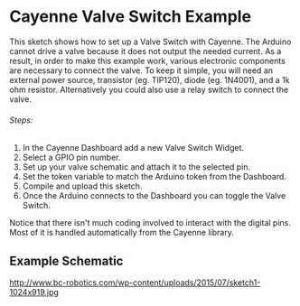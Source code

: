 # Cayenne Valve Switch Example

This sketch shows how to set up a Valve Switch with Cayenne. The Arduino cannot
drive a valve because it does not output the needed current. As a result, in order
to make this example work, various electronic components are necessary to connect
the valve. To keep it simple, you will need an external power source, transistor (eg. TIP120),
diode (eg. 1N4001), and a 1k ohm resistor. Alternatively you could also use a relay switch to 
connect the valve.

###### Steps:
1. In the Cayenne Dashboard add a new Valve Switch Widget.
2. Select a GPIO pin number.
3. Set up your valve schematic and attach it to the selected pin.
4. Set the token variable to match the Arduino token from the Dashboard.
5. Compile and upload this sketch.
6. Once the Arduino connects to the Dashboard you can toggle the Valve Switch.

Notice that there isn't much coding involved to interact with the digital pins.
Most of it is handled automatically from the Cayenne library.

## Example Schematic
http://www.bc-robotics.com/wp-content/uploads/2015/07/sketch1-1024x919.jpg